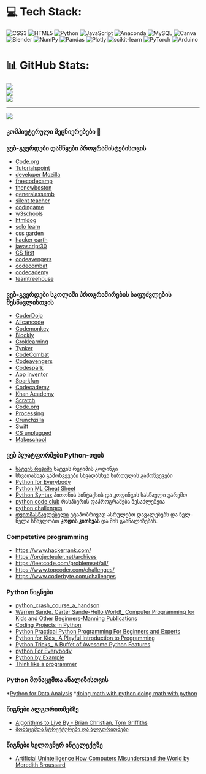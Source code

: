
# 💻 Tech Stack:
![CSS3](https://img.shields.io/badge/css3-%231572B6.svg?style=for-the-badge&logo=css3&logoColor=white) ![HTML5](https://img.shields.io/badge/html5-%23E34F26.svg?style=for-the-badge&logo=html5&logoColor=white) ![Python](https://img.shields.io/badge/python-3670A0?style=for-the-badge&logo=python&logoColor=ffdd54) ![JavaScript](https://img.shields.io/badge/javascript-%23323330.svg?style=for-the-badge&logo=javascript&logoColor=%23F7DF1E) ![Anaconda](https://img.shields.io/badge/Anaconda-%2344A833.svg?style=for-the-badge&logo=anaconda&logoColor=white) ![MySQL](https://img.shields.io/badge/mysql-%2300f.svg?style=for-the-badge&logo=mysql&logoColor=white) ![Canva](https://img.shields.io/badge/Canva-%2300C4CC.svg?style=for-the-badge&logo=Canva&logoColor=white) ![Blender](https://img.shields.io/badge/blender-%23F5792A.svg?style=for-the-badge&logo=blender&logoColor=white) ![NumPy](https://img.shields.io/badge/numpy-%23013243.svg?style=for-the-badge&logo=numpy&logoColor=white) ![Pandas](https://img.shields.io/badge/pandas-%23150458.svg?style=for-the-badge&logo=pandas&logoColor=white) ![Plotly](https://img.shields.io/badge/Plotly-%233F4F75.svg?style=for-the-badge&logo=plotly&logoColor=white) ![scikit-learn](https://img.shields.io/badge/scikit--learn-%23F7931E.svg?style=for-the-badge&logo=scikit-learn&logoColor=white) ![PyTorch](https://img.shields.io/badge/PyTorch-%23EE4C2C.svg?style=for-the-badge&logo=PyTorch&logoColor=white) ![Arduino](https://img.shields.io/badge/-Arduino-00979D?style=for-the-badge&logo=Arduino&logoColor=white)
# 📊 GitHub Stats:
![](https://github-readme-stats.vercel.app/api?username=amirantabidze2021&theme=dark&hide_border=false&include_all_commits=false&count_private=false)<br/>
![](https://github-readme-streak-stats.herokuapp.com/?user=amirantabidze2021&theme=dark&hide_border=false)<br/>
![](https://github-readme-stats.vercel.app/api/top-langs/?username=amirantabidze2021&theme=dark&hide_border=false&include_all_commits=false&count_private=false&layout=compact)

---
[![](https://visitcount.itsvg.in/api?id=amirantabidze2021&icon=0&color=0)](https://visitcount.itsvg.in)


### კომპიუტერული მეცნიერებები 👋

### ვებ-გვერდები დამწყები პროგრამისტებისთვის
* [Code.org](https://code.org/)
* [Tutorialspoint](https://www.tutorialspoint.com/index.htm)
* [developer Mozilla](https://developer.mozilla.org/en-US/)
* [freecodecamp](https://www.freecodecamp.org/)
* [thenewboston](https://thenewboston.com/)
* [generalassemb](https://dash.generalassemb.ly/)
* [silent teacher](https://silentteacher.toxicode.fr/)
* [codingame](https://www.codingame.com/start)
* [w3schools](https://www.w3schools.com/)
* [htmldog](https://htmldog.com/)
* [solo learn](https://www.sololearn.com/home)
* [css garden](http://cssgridgarden.com/)
* [hacker earth](https://www.hackerearth.com/practice/)
* [javascript30](https://javascript30.com/)
* [CS first](https://csfirst.withgoogle.com/s/en/home)
* [codeavengers](https://www.codeavengers.com/)
* [codecombat](https://codecombat.com/)
* [codecademy](https://www.codecademy.com/)
* [teamtreehouse](https://teamtreehouse.com/)

### ვებ-გვერდები სკოლაში პროგრამირების საფუძვლების შესწავლისთვის
* [CoderDojo](https://coderdojo.com/resources/)
* [Allcancode](https://www.allcancode.com/)
* [Codemonkey](https://www.codemonkey.com/)
* [Blockly](https://blockly.games/)
* [Groklearning](https://groklearning.com/hoc/)
* [Tynker](https://www.tynker.com/hour-of-code/)
* [CodeCombat](https://codecombat.com/play?hour_of_code=true)
* [Codeavengers](https://learn.codeavengers.com/javascript/100#1.1)
* [Codespark](https://codespark.com/hour-of-code)
* [App inventor](http://appinventor.mit.edu/explore/hour-of-code.html)
* [Sparkfun](http://sparkfun.codepops.com/#0)
* [Codecademy](https://www.codecademy.com/catalog)
* [Khan Academy](https://www.khanacademy.org/hourofcode/)
* [Scratch](https://scratch.mit.edu/ideas)
* [Code.org](https://studio.code.org/hoc/1)
* [Processing](https://hello.processing.org/editor/)
* [Crunchzilla](http://www.crunchzilla.com/)
* [Swift](https://www.apple.com/au/swift/playgrounds/)
* [CS unplugged](https://www.csunplugged.org/en/)
* [Makeschool](https://makeschool.org/)

### ვებ პლატფორმები Python-თვის
* [ხატვის რეჯიმი](https://pythonturtle.org/)     ხატვის რეჟიმის კოდინგი
* [სხვადასხვა გამოწვევები](https://hourofpython.com/)   სხვადასხვა სირთულის გამოწვევები
* [Python for Everybody](https://www.py4e.com/)         
* [Python ML Cheat Sheet](https://docs.google.com/spreadsheets/d/1eNBLcKqCVN9zZQvfGUmm5bAzsETqB_ugVOlUtmvJGYU/edit#gid=0)
* [Python Syntax](https://www.101computing.net/python-syntax/)    პითონის სინტაქსის და კოდინგის სასწავლი გარემო
* [python code club](https://projects.raspberrypi.org/en/codeclub)   რასპბერის დაპროგრამება შესაძლებეია 
* [python challenges](https://type.withcode.uk/)
* [თვითმასწავლებელი](https://silentteacher.toxicode.fr/hour_of_code.html?theme=basic_python)  ეტაპობრივად ასრულებთ დავალებებს და ნელ-ნელა სწავლობთ **კოდის კითხვას** და მის გაანალიზებას.

### Competetive programming
* https://www.hackerrank.com/
* https://projecteuler.net/archives
* https://leetcode.com/problemset/all/
* https://www.topcoder.com/challenges/
* https://www.coderbyte.com/challenges

### Python წიგნები

* [python_crash_course_a_handson](https://drive.google.com/file/d/19C_WgX5ITixrccUqdoeY_GnWN3bJg1PV/view?usp=sharing)
* [Warren Sande, Carter Sande-Hello World!_ Computer Programming for Kids and Other Beginners-Manning Publications](https://drive.google.com/file/d/1PSuP179OOu1t5xDeJZkwQo23Js3j-V_K/view?usp=sharing)
* [Coding Projects in Python](https://drive.google.com/file/d/19m0DkKWvP8ysuGLlSumVwTkaXgCNQKVp/view?usp=sharing)
* [Python  Practical Python Programming For Beginners and Experts](https://drive.google.com/file/d/1oCfwrzyZ-TVTh9D-ofWKb5txYuaoBF5k/view?usp=sharing)
* [Python for Kids_ A Playful Introduction to Programming ](https://drive.google.com/file/d/1OpCDepg1rN02SRsI_OR-nK0YZCQpskjk/view?usp=sharing)
* [Python Tricks_ A Buffet of Awesome Python Features](https://drive.google.com/file/d/1rED5Vv0VsE1rqI0LkFV0xYmG8oXnFXTE/view?usp=sharing)
* [python For Everybody](https://drive.google.com/file/d/1yH6ythj332jmgvR9bHKiJUoI_gUX3YyY/view?usp=share_link)
* [ Python by Example ](https://drive.google.com/file/d/1ax41U2gT2fLJdmqmrZl7r4G88XVjvQJY/view?usp=share_link)
* [Think like a programmer](https://drive.google.com/file/d/10xTdDkVnvJRmRbAUyaAXSY7F56pGvRfq/view?usp=share_link)


### Python მონაცემთა ანალიზისთვის

*[Python for Data Analysis](https://drive.google.com/file/d/1zECz5F89lYygUiX2f-LaCAHSbRjY_0Yz/view?usp=share_link)
*[doing math with python doing math with python](https://drive.google.com/file/d/1K6N66ZHtSW-1YPdByr9zF3X9LUDtPVtc/view?usp=share_link)


### წიგნები ალგორითმებზე

* [ Algorithms to Live By - Brian Christian, Tom Griffiths](https://drive.google.com/file/d/1s270GSaxq60RuJ-pdnySP1KTtWsAKngj/view?usp=sharing)
* [მონაცემთა სტრუქტურები და ალგორითმები](https://drive.google.com/file/d/1PjtQQuDAICXx4zNaY3ZBNcp4HTXpyFP5/view?usp=sharing)


### წიგნები ხელოვნურ ინტელექტზე
* [Artificial Unintelligence How Computers Misunderstand the World by Meredith Broussard](https://drive.google.com/file/d/1QLzphkn_MtlMS5aHoRC-aHorDrisk4dm/view?usp=sharing)


